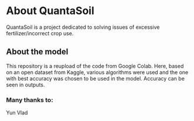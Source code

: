 # About QuantaSoil

QuantaSoil is a project dedicated to solving issues of excessive fertilizer/incorrect crop use.

## About the model

This repository is a reupload of the code from Google Colab.
Here, based on an open dataset from Kaggle, various algorithms were used and the one with best accuracy was chosen to be used in the model.
Accuracy can be seen in outputs.

### Many thanks to:
Yun Vlad
